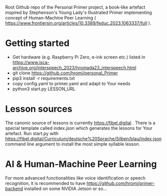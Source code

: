 Root Github repo of the Personal Primer project, a book-like artefact inspired by Stephenson's Young Lady's Illustrated Primer implementing concept of Human-Machine Peer Learning ( https://www.frontiersin.org/articles/10.3389/feduc.2023.1063337/full ).

# Getting started
* Get hardware (e.g. Raspberry Pi Zero, e-ink screen etc.) listed in https://www.isca-archive.org/interspeech_2023/hromada23_interspeech.html
* git clone https://github.com/hromi/personal_Primer
* pip3 install -r requirements.txt
* copy config.yaml to primer.yaml and adapt to Your needs
* python3 start.py LESSON_URL

# Lesson sources
The canonic source of lessons is currently https://fibel.digital . There is a special template called index.json which generates the lessons for Your artefact. Run start.py with https://fibel.digital/Curriculum/deutsche%20Sprache/Silben/blau/index.json command line argument to install the most simple syllable lesson.
# AI & Human-Machine Peer Learning
For more advanced functionalities like voice identification or speech recognition, it is recommended to have https://github.com/hromi/primer-backend installed on some NVIDIA Jetson or so...

